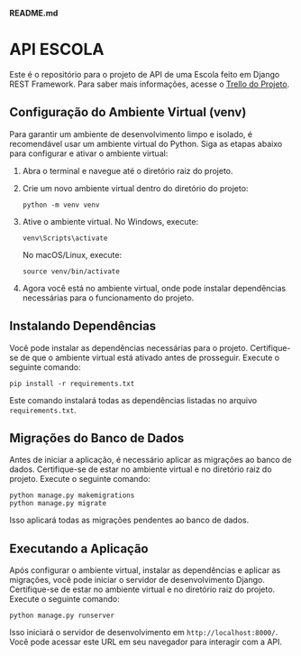 **README.md**

# API ESCOLA

Este é o repositório para o projeto de API de uma Escola feito em Django REST Framework. Para saber mais informações, acesse o [Trello do Projeto](https://trello.com/b/MUyjNhdF/django-rest-framework-escola-curso-03).

## Configuração do Ambiente Virtual (venv)

Para garantir um ambiente de desenvolvimento limpo e isolado, é recomendável usar um ambiente virtual do Python. Siga as etapas abaixo para configurar e ativar o ambiente virtual:

1. Abra o terminal e navegue até o diretório raiz do projeto.
2. Crie um novo ambiente virtual dentro do diretório do projeto:

    ```
    python -m venv venv
    ```

3. Ative o ambiente virtual. No Windows, execute:

    ```
    venv\Scripts\activate
    ```

    No macOS/Linux, execute:

    ```
    source venv/bin/activate
    ```

4. Agora você está no ambiente virtual, onde pode instalar dependências necessárias para o funcionamento do projeto.

## Instalando Dependências

Você pode instalar as dependências necessárias para o projeto. Certifique-se de que o ambiente virtual está ativado antes de prosseguir. Execute o seguinte comando:

```
pip install -r requirements.txt
```

Este comando instalará todas as dependências listadas no arquivo `requirements.txt`.

## Migrações do Banco de Dados

Antes de iniciar a aplicação, é necessário aplicar as migrações ao banco de dados. Certifique-se de estar no ambiente virtual e no diretório raiz do projeto. Execute o seguinte comando:

```
python manage.py makemigrations
python manage.py migrate
```

Isso aplicará todas as migrações pendentes ao banco de dados.

## Executando a Aplicação

Após configurar o ambiente virtual, instalar as dependências e aplicar as migrações, você pode iniciar o servidor de desenvolvimento Django. Certifique-se de estar no ambiente virtual e no diretório raiz do projeto. Execute o seguinte comando:

```
python manage.py runserver
```

Isso iniciará o servidor de desenvolvimento em `http://localhost:8000/`. Você pode acessar este URL em seu navegador para interagir com a API.


